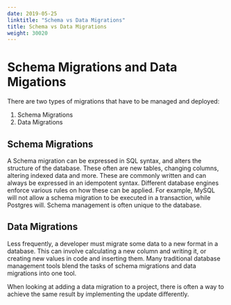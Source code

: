 ```yaml
---
date: 2019-05-25
linktitle: "Schema vs Data Migrations"
title: Schema vs Data Migrations
weight: 30020
---
```


# Schema Migrations and Data Migations

There are two types of migrations that have to be managed and deployed:

1. Schema Migrations
1. Data Migrations

## Schema Migrations

A Schema migration can be expressed in SQL syntax, and alters the structure of the database. These often are new tables, changing columns, altering indexed data and more. These are commonly written and can always be expressed in an idempotent syntax. Different database engines enforce various rules on how these can be applied. For example, MySQL will not allow a schema migration to be executed in a transaction, while Postgres will. Schema management is often unique to the database.

## Data Migrations

Less frequently, a developer must migrate some data to a new format in a database. This can involve calculating a new column and writing it, or creating new values in code and inserting them. Many traditional database management tools blend the tasks of schema migrations and data migrations into one tool.

When looking at adding a data migration to a project, there is often a way to achieve the same result by implementing the update differently.
